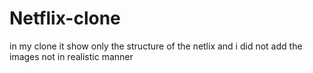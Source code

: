 # Netflix-clone
in my clone it show only the structure of the netlix and i did not add the images not in realistic manner
